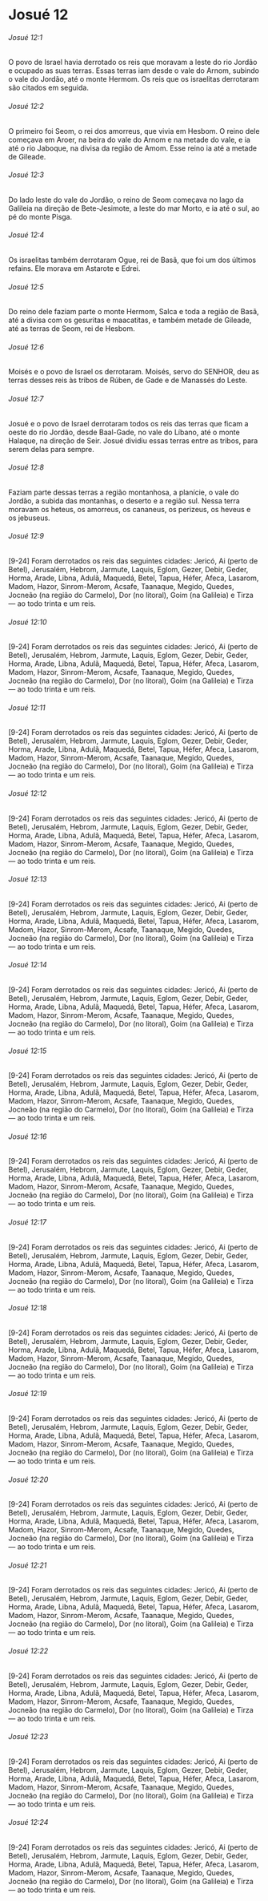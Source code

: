 # Josué 12

###### Josué 12:1

O povo de Israel havia derrotado os reis que moravam a leste do rio Jordão e ocupado as suas terras. Essas terras iam desde o vale do Arnom, subindo o vale do Jordão, até o monte Hermom. Os reis que os israelitas derrotaram são citados em seguida.

###### Josué 12:2

O primeiro foi Seom, o rei dos amorreus, que vivia em Hesbom. O reino dele começava em Aroer, na beira do vale do Arnom e na metade do vale, e ia até o rio Jaboque, na divisa da região de Amom. Esse reino ia até a metade de Gileade.

###### Josué 12:3

Do lado leste do vale do Jordão, o reino de Seom começava no lago da Galileia na direção de Bete-Jesimote, a leste do mar Morto, e ia até o sul, ao pé do monte Pisga.

###### Josué 12:4

Os israelitas também derrotaram Ogue, rei de Basã, que foi um dos últimos refains. Ele morava em Astarote e Edrei.

###### Josué 12:5

Do reino dele faziam parte o monte Hermom, Salca e toda a região de Basã, até a divisa com os gesuritas e maacatitas, e também metade de Gileade, até as terras de Seom, rei de Hesbom.

###### Josué 12:6

Moisés e o povo de Israel os derrotaram. Moisés, servo do SENHOR, deu as terras desses reis às tribos de Rúben, de Gade e de Manassés do Leste.

###### Josué 12:7

Josué e o povo de Israel derrotaram todos os reis das terras que ficam a oeste do rio Jordão, desde Baal-Gade, no vale do Líbano, até o monte Halaque, na direção de Seir. Josué dividiu essas terras entre as tribos, para serem delas para sempre.

###### Josué 12:8

Faziam parte dessas terras a região montanhosa, a planície, o vale do Jordão, a subida das montanhas, o deserto e a região sul. Nessa terra moravam os heteus, os amorreus, os cananeus, os perizeus, os heveus e os jebuseus.

###### Josué 12:9

[9-24] Foram derrotados os reis das seguintes cidades: Jericó, Ai (perto de Betel), Jerusalém, Hebrom, Jarmute, Laquis, Eglom, Gezer, Debir, Geder, Horma, Arade, Libna, Adulã, Maquedá, Betel, Tapua, Héfer, Afeca, Lasarom, Madom, Hazor, Sinrom-Merom, Acsafe, Taanaque, Megido, Quedes, Jocneão (na região do Carmelo), Dor (no litoral), Goim (na Galileia) e Tirza — ao todo trinta e um reis.

###### Josué 12:10

[9-24] Foram derrotados os reis das seguintes cidades: Jericó, Ai (perto de Betel), Jerusalém, Hebrom, Jarmute, Laquis, Eglom, Gezer, Debir, Geder, Horma, Arade, Libna, Adulã, Maquedá, Betel, Tapua, Héfer, Afeca, Lasarom, Madom, Hazor, Sinrom-Merom, Acsafe, Taanaque, Megido, Quedes, Jocneão (na região do Carmelo), Dor (no litoral), Goim (na Galileia) e Tirza — ao todo trinta e um reis.

###### Josué 12:11

[9-24] Foram derrotados os reis das seguintes cidades: Jericó, Ai (perto de Betel), Jerusalém, Hebrom, Jarmute, Laquis, Eglom, Gezer, Debir, Geder, Horma, Arade, Libna, Adulã, Maquedá, Betel, Tapua, Héfer, Afeca, Lasarom, Madom, Hazor, Sinrom-Merom, Acsafe, Taanaque, Megido, Quedes, Jocneão (na região do Carmelo), Dor (no litoral), Goim (na Galileia) e Tirza — ao todo trinta e um reis.

###### Josué 12:12

[9-24] Foram derrotados os reis das seguintes cidades: Jericó, Ai (perto de Betel), Jerusalém, Hebrom, Jarmute, Laquis, Eglom, Gezer, Debir, Geder, Horma, Arade, Libna, Adulã, Maquedá, Betel, Tapua, Héfer, Afeca, Lasarom, Madom, Hazor, Sinrom-Merom, Acsafe, Taanaque, Megido, Quedes, Jocneão (na região do Carmelo), Dor (no litoral), Goim (na Galileia) e Tirza — ao todo trinta e um reis.

###### Josué 12:13

[9-24] Foram derrotados os reis das seguintes cidades: Jericó, Ai (perto de Betel), Jerusalém, Hebrom, Jarmute, Laquis, Eglom, Gezer, Debir, Geder, Horma, Arade, Libna, Adulã, Maquedá, Betel, Tapua, Héfer, Afeca, Lasarom, Madom, Hazor, Sinrom-Merom, Acsafe, Taanaque, Megido, Quedes, Jocneão (na região do Carmelo), Dor (no litoral), Goim (na Galileia) e Tirza — ao todo trinta e um reis.

###### Josué 12:14

[9-24] Foram derrotados os reis das seguintes cidades: Jericó, Ai (perto de Betel), Jerusalém, Hebrom, Jarmute, Laquis, Eglom, Gezer, Debir, Geder, Horma, Arade, Libna, Adulã, Maquedá, Betel, Tapua, Héfer, Afeca, Lasarom, Madom, Hazor, Sinrom-Merom, Acsafe, Taanaque, Megido, Quedes, Jocneão (na região do Carmelo), Dor (no litoral), Goim (na Galileia) e Tirza — ao todo trinta e um reis.

###### Josué 12:15

[9-24] Foram derrotados os reis das seguintes cidades: Jericó, Ai (perto de Betel), Jerusalém, Hebrom, Jarmute, Laquis, Eglom, Gezer, Debir, Geder, Horma, Arade, Libna, Adulã, Maquedá, Betel, Tapua, Héfer, Afeca, Lasarom, Madom, Hazor, Sinrom-Merom, Acsafe, Taanaque, Megido, Quedes, Jocneão (na região do Carmelo), Dor (no litoral), Goim (na Galileia) e Tirza — ao todo trinta e um reis.

###### Josué 12:16

[9-24] Foram derrotados os reis das seguintes cidades: Jericó, Ai (perto de Betel), Jerusalém, Hebrom, Jarmute, Laquis, Eglom, Gezer, Debir, Geder, Horma, Arade, Libna, Adulã, Maquedá, Betel, Tapua, Héfer, Afeca, Lasarom, Madom, Hazor, Sinrom-Merom, Acsafe, Taanaque, Megido, Quedes, Jocneão (na região do Carmelo), Dor (no litoral), Goim (na Galileia) e Tirza — ao todo trinta e um reis.

###### Josué 12:17

[9-24] Foram derrotados os reis das seguintes cidades: Jericó, Ai (perto de Betel), Jerusalém, Hebrom, Jarmute, Laquis, Eglom, Gezer, Debir, Geder, Horma, Arade, Libna, Adulã, Maquedá, Betel, Tapua, Héfer, Afeca, Lasarom, Madom, Hazor, Sinrom-Merom, Acsafe, Taanaque, Megido, Quedes, Jocneão (na região do Carmelo), Dor (no litoral), Goim (na Galileia) e Tirza — ao todo trinta e um reis.

###### Josué 12:18

[9-24] Foram derrotados os reis das seguintes cidades: Jericó, Ai (perto de Betel), Jerusalém, Hebrom, Jarmute, Laquis, Eglom, Gezer, Debir, Geder, Horma, Arade, Libna, Adulã, Maquedá, Betel, Tapua, Héfer, Afeca, Lasarom, Madom, Hazor, Sinrom-Merom, Acsafe, Taanaque, Megido, Quedes, Jocneão (na região do Carmelo), Dor (no litoral), Goim (na Galileia) e Tirza — ao todo trinta e um reis.

###### Josué 12:19

[9-24] Foram derrotados os reis das seguintes cidades: Jericó, Ai (perto de Betel), Jerusalém, Hebrom, Jarmute, Laquis, Eglom, Gezer, Debir, Geder, Horma, Arade, Libna, Adulã, Maquedá, Betel, Tapua, Héfer, Afeca, Lasarom, Madom, Hazor, Sinrom-Merom, Acsafe, Taanaque, Megido, Quedes, Jocneão (na região do Carmelo), Dor (no litoral), Goim (na Galileia) e Tirza — ao todo trinta e um reis.

###### Josué 12:20

[9-24] Foram derrotados os reis das seguintes cidades: Jericó, Ai (perto de Betel), Jerusalém, Hebrom, Jarmute, Laquis, Eglom, Gezer, Debir, Geder, Horma, Arade, Libna, Adulã, Maquedá, Betel, Tapua, Héfer, Afeca, Lasarom, Madom, Hazor, Sinrom-Merom, Acsafe, Taanaque, Megido, Quedes, Jocneão (na região do Carmelo), Dor (no litoral), Goim (na Galileia) e Tirza — ao todo trinta e um reis.

###### Josué 12:21

[9-24] Foram derrotados os reis das seguintes cidades: Jericó, Ai (perto de Betel), Jerusalém, Hebrom, Jarmute, Laquis, Eglom, Gezer, Debir, Geder, Horma, Arade, Libna, Adulã, Maquedá, Betel, Tapua, Héfer, Afeca, Lasarom, Madom, Hazor, Sinrom-Merom, Acsafe, Taanaque, Megido, Quedes, Jocneão (na região do Carmelo), Dor (no litoral), Goim (na Galileia) e Tirza — ao todo trinta e um reis.

###### Josué 12:22

[9-24] Foram derrotados os reis das seguintes cidades: Jericó, Ai (perto de Betel), Jerusalém, Hebrom, Jarmute, Laquis, Eglom, Gezer, Debir, Geder, Horma, Arade, Libna, Adulã, Maquedá, Betel, Tapua, Héfer, Afeca, Lasarom, Madom, Hazor, Sinrom-Merom, Acsafe, Taanaque, Megido, Quedes, Jocneão (na região do Carmelo), Dor (no litoral), Goim (na Galileia) e Tirza — ao todo trinta e um reis.

###### Josué 12:23

[9-24] Foram derrotados os reis das seguintes cidades: Jericó, Ai (perto de Betel), Jerusalém, Hebrom, Jarmute, Laquis, Eglom, Gezer, Debir, Geder, Horma, Arade, Libna, Adulã, Maquedá, Betel, Tapua, Héfer, Afeca, Lasarom, Madom, Hazor, Sinrom-Merom, Acsafe, Taanaque, Megido, Quedes, Jocneão (na região do Carmelo), Dor (no litoral), Goim (na Galileia) e Tirza — ao todo trinta e um reis.

###### Josué 12:24

[9-24] Foram derrotados os reis das seguintes cidades: Jericó, Ai (perto de Betel), Jerusalém, Hebrom, Jarmute, Laquis, Eglom, Gezer, Debir, Geder, Horma, Arade, Libna, Adulã, Maquedá, Betel, Tapua, Héfer, Afeca, Lasarom, Madom, Hazor, Sinrom-Merom, Acsafe, Taanaque, Megido, Quedes, Jocneão (na região do Carmelo), Dor (no litoral), Goim (na Galileia) e Tirza — ao todo trinta e um reis.

